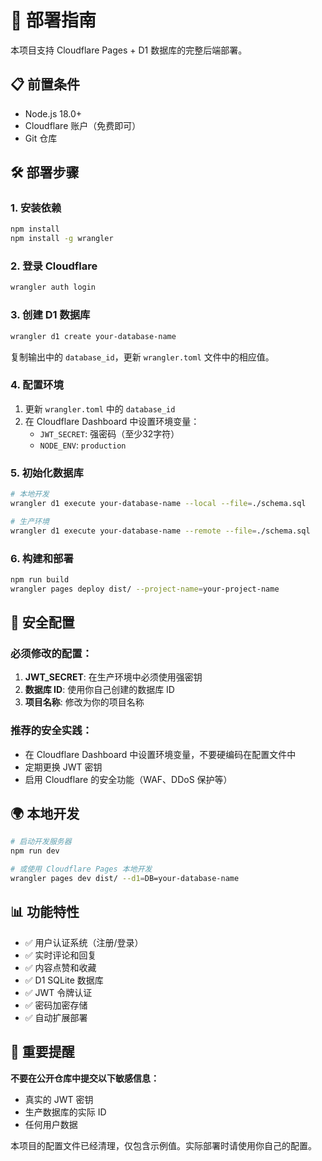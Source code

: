 # 🚀 部署指南

本项目支持 Cloudflare Pages + D1 数据库的完整后端部署。

## 📋 前置条件

- Node.js 18.0+
- Cloudflare 账户（免费即可）
- Git 仓库

## 🛠️ 部署步骤

### 1. 安装依赖

```bash
npm install
npm install -g wrangler
```

### 2. 登录 Cloudflare

```bash
wrangler auth login
```

### 3. 创建 D1 数据库

```bash
wrangler d1 create your-database-name
```

复制输出中的 `database_id`，更新 `wrangler.toml` 文件中的相应值。

### 4. 配置环境

1. 更新 `wrangler.toml` 中的 `database_id`
2. 在 Cloudflare Dashboard 中设置环境变量：
   - `JWT_SECRET`: 强密码（至少32字符）
   - `NODE_ENV`: `production`

### 5. 初始化数据库

```bash
# 本地开发
wrangler d1 execute your-database-name --local --file=./schema.sql

# 生产环境
wrangler d1 execute your-database-name --remote --file=./schema.sql
```

### 6. 构建和部署

```bash
npm run build
wrangler pages deploy dist/ --project-name=your-project-name
```

## 🔐 安全配置

### 必须修改的配置：

1. **JWT_SECRET**: 在生产环境中必须使用强密钥
2. **数据库 ID**: 使用你自己创建的数据库 ID
3. **项目名称**: 修改为你的项目名称

### 推荐的安全实践：

- 在 Cloudflare Dashboard 中设置环境变量，不要硬编码在配置文件中
- 定期更换 JWT 密钥
- 启用 Cloudflare 的安全功能（WAF、DDoS 保护等）

## 🌍 本地开发

```bash
# 启动开发服务器
npm run dev

# 或使用 Cloudflare Pages 本地开发
wrangler pages dev dist/ --d1=DB=your-database-name
```

## 📊 功能特性

- ✅ 用户认证系统（注册/登录）
- ✅ 实时评论和回复
- ✅ 内容点赞和收藏
- ✅ D1 SQLite 数据库
- ✅ JWT 令牌认证
- ✅ 密码加密存储
- ✅ 自动扩展部署

## 🚨 重要提醒

**不要在公开仓库中提交以下敏感信息：**
- 真实的 JWT 密钥
- 生产数据库的实际 ID
- 任何用户数据

本项目的配置文件已经清理，仅包含示例值。实际部署时请使用你自己的配置。